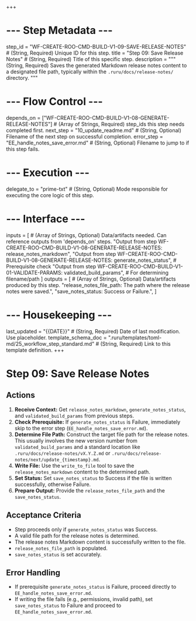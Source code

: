 +++
# --- Step Metadata ---
step_id = "WF-CREATE-ROO-CMD-BUILD-V1-09-SAVE-RELEASE-NOTES" # (String, Required) Unique ID for this step.
title = "Step 09: Save Release Notes" # (String, Required) Title of this specific step.
description = """
(String, Required) Saves the generated Markdown release notes content to a
designated file path, typically within the `.ruru/docs/release-notes/` directory.
"""

# --- Flow Control ---
depends_on = ["WF-CREATE-ROO-CMD-BUILD-V1-08-GENERATE-RELEASE-NOTES"] # (Array of Strings, Required) step_ids this step needs completed first.
next_step = "10_update_readme.md" # (String, Optional) Filename of the next step on successful completion.
error_step = "EE_handle_notes_save_error.md" # (String, Optional) Filename to jump to if this step fails.

# --- Execution ---
delegate_to = "prime-txt" # (String, Optional) Mode responsible for executing the core logic of this step.

# --- Interface ---
inputs = [ # (Array of Strings, Optional) Data/artifacts needed. Can reference outputs from 'depends_on' steps.
    "Output from step WF-CREATE-ROO-CMD-BUILD-V1-08-GENERATE-RELEASE-NOTES: release_notes_markdown",
    "Output from step WF-CREATE-ROO-CMD-BUILD-V1-08-GENERATE-RELEASE-NOTES: generate_notes_status", # Prerequisite check
    "Output from step WF-CREATE-ROO-CMD-BUILD-V1-01-VALIDATE-PARAMS: validated_build_params", # For determining filename/path
]
outputs = [ # (Array of Strings, Optional) Data/artifacts produced by this step.
    "release_notes_file_path: The path where the release notes were saved.",
    "save_notes_status: Success or Failure.",
]

# --- Housekeeping ---
last_updated = "{{DATE}}" # (String, Required) Date of last modification. Use placeholder.
template_schema_doc = ".ruru/templates/toml-md/25_workflow_step_standard.md" # (String, Required) Link to this template definition.
+++

# Step 09: Save Release Notes

## Actions

1.  **Receive Context:** Get `release_notes_markdown`, `generate_notes_status`, and `validated_build_params` from previous steps.
2.  **Check Prerequisite:** If `generate_notes_status` is Failure, immediately skip to the error step (`EE_handle_notes_save_error.md`).
3.  **Determine File Path:** Construct the target file path for the release notes. This usually involves the new version number from `validated_build_params` and a standard location like `.ruru/docs/release-notes/vX.Y.Z.md` or `.ruru/docs/release-notes/next/update_{timestamp}.md`.
4.  **Write File:** Use the `write_to_file` tool to save the `release_notes_markdown` content to the determined path.
5.  **Set Status:** Set `save_notes_status` to Success if the file is written successfully, otherwise Failure.
6.  **Prepare Output:** Provide the `release_notes_file_path` and the `save_notes_status`.

## Acceptance Criteria

*   Step proceeds only if `generate_notes_status` was Success.
*   A valid file path for the release notes is determined.
*   The release notes Markdown content is successfully written to the file.
*   `release_notes_file_path` is populated.
*   `save_notes_status` is set accurately.

## Error Handling

*   If prerequisite `generate_notes_status` is Failure, proceed directly to `EE_handle_notes_save_error.md`.
*   If writing the file fails (e.g., permissions, invalid path), set `save_notes_status` to Failure and proceed to `EE_handle_notes_save_error.md`.
